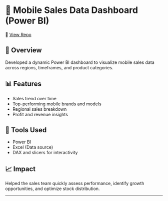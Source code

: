 # 📱 Mobile Sales Data Dashboard (Power BI)

🔗 [View Repo](https://github.com/NabinM31/My-Data-Projects/blob/main/Power%20BI/Mobiles_Sales_Data_Dashboard.md)



## 📌 Overview
Developed a dynamic Power BI dashboard to visualize mobile sales data across regions, timeframes, and product categories.

## 📊 Features
- Sales trend over time
- Top-performing mobile brands and models
- Regional sales breakdown
- Profit and revenue insights

## 🧰 Tools Used
- Power BI
- Excel (Data source)
- DAX and slicers for interactivity

## 📈 Impact
Helped the sales team quickly assess performance, identify growth opportunities, and optimize stock distribution.

---
